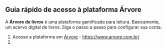 ## Guia rápido de acesso à plataforma Árvore ##

A **Árvore de livros** é uma plataforma gamificada para leitura. Basicamente, um acervo digital de livros. Siga o passo a passo para configurar sua conta:

1. Acesse a plataforma em [Árvore](https://www.arvore.com.br/) - https://www.arvore.com.br/
2. 
